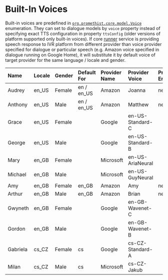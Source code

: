 # Built-In Voices

Built-in voices are predefined in [`org.promethist.core.model.Voice`](https://github.com/PromethistAI/core/blob/master/lib/src/main/kotlin/org/promethist/core/model/Voice.kt) enumeration. They can set to dialogue models by `voice` property instead of specifying exact TTS configuration in property `ttsConfig` \(older versions of platform supported only built-in voices\). If core [runner](../core-services/runner.md) service is providing speech response to IVR platform from different provider than voice provider specified for dialogue or particular speech \(e.g. Amazon voice specified in dialogue running on Google Home\), it will substitute it by default voice of target provider for the same language / locale and gender. 

| Name | Locale | Gender | Default For | Provider Name | Provider Voice | Provider Engine |
| :--- | :--- | :--- | :--- | :--- | :--- | :--- |
| Audrey | en\_US | Female | en / en\_US | Amazon | Joanna | neural |
| Anthony | en\_US | Male | en / en\_US | Amazon | Matthew | neural |
| Grace | en\_US | Female |  | Google | en-US-Standard-C |  |
| George | en\_US | Male |  | Google | en-US-Standard-B |  |
| Mary | en\_GB | Female |  | Microsoft | en-US-AriaNeural |  |
| Michael | en\_GB | Male |  | Microsoft | en-US-GuyNeural |  |
| Amy | en\_GB | Female | en\_GB | Amazon | Amy | neural |
| Arthur | en\_GB | Male | en\_GB | Amazon | Brian | neural |
| Gwyneth | en\_GB | Female |  | Google | en-GB-Wavenet-C |  |
| Gordon | en\_GB | Male |  | Google | en-GB-Wavenet-B |  |
| Gabriela | cs\_CZ | Female | cs | Google | cs-CZ-Standard-A |  |
| Milan | cs\_CZ | Male | cs | Microsoft | cs-CZ-Jakub |  |


